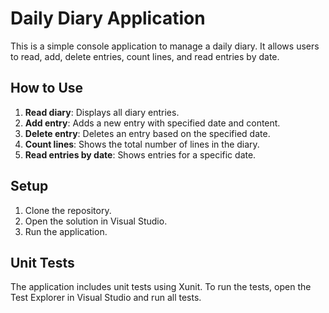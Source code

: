 # Daily Diary Application

This is a simple console application to manage a daily diary. It allows users to read, add, delete entries, count lines, and read entries by date.

## How to Use

1. **Read diary**: Displays all diary entries.
2. **Add entry**: Adds a new entry with specified date and content.
3. **Delete entry**: Deletes an entry based on the specified date.
4. **Count lines**: Shows the total number of lines in the diary.
5. **Read entries by date**: Shows entries for a specific date.

## Setup

1. Clone the repository.
2. Open the solution in Visual Studio.
3. Run the application.

## Unit Tests

The application includes unit tests using Xunit. To run the tests, open the Test Explorer in Visual Studio and run all tests.
